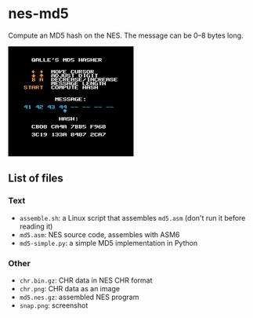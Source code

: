 # nes-md5
Compute an MD5 hash on the NES. The message can be 0&ndash;8 bytes long.

![screenshot](snap.png)

## List of files

### Text
* `assemble.sh`: a Linux script that assembles `md5.asm` (don't run it before reading it)
* `md5.asm`: NES source code, assembles with ASM6
* `md5-simple.py`: a simple MD5 implementation in Python

### Other
* `chr.bin.gz`: CHR data in NES CHR format
* `chr.png`: CHR data as an image
* `md5.nes.gz`: assembled NES program
* `snap.png`: screenshot

